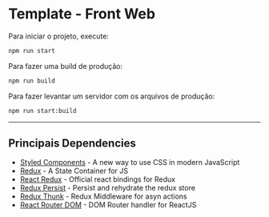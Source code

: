 # Template - Front Web

Para iniciar o projeto, execute:

```bash
npm run start
```

Para fazer uma build de produção:

```bash
npm run build
```

Para fazer levantar um servidor com os arquivos de produção:

```bash
npm run start:build
```
------------------------

## Principais Dependencies

* [Styled Components](https://styled-components.com/) - A new way to use CSS in modern JavaScript
* [Redux](https://github.com/reduxjs/redux) - A State Container for JS
* [React Redux](https://github.com/reduxjs/react-redux) - Official react bindings for Redux
* [Redux Persist](https://github.com/rt2zz/redux-persist) - Persist and rehydrate the redux store
* [Redux Thunk](https://github.com/reduxjs/redux-thunk) - Redux Middleware for asyn actions
* [React Router DOM](https://www.npmjs.com/package/react-router-dom) - DOM Router handler for ReactJS
